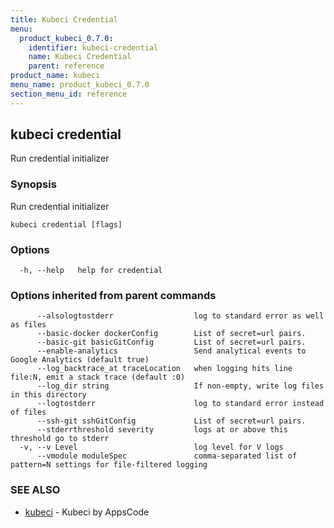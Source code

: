 ```yaml
---
title: Kubeci Credential
menu:
  product_kubeci_0.7.0:
    identifier: kubeci-credential
    name: Kubeci Credential
    parent: reference
product_name: kubeci
menu_name: product_kubeci_0.7.0
section_menu_id: reference
---
```

## kubeci credential

Run credential initializer

### Synopsis

Run credential initializer

```
kubeci credential [flags]
```

### Options

```
  -h, --help   help for credential
```

### Options inherited from parent commands

```
      --alsologtostderr                  log to standard error as well as files
      --basic-docker dockerConfig        List of secret=url pairs.
      --basic-git basicGitConfig         List of secret=url pairs.
      --enable-analytics                 Send analytical events to Google Analytics (default true)
      --log_backtrace_at traceLocation   when logging hits line file:N, emit a stack trace (default :0)
      --log_dir string                   If non-empty, write log files in this directory
      --logtostderr                      log to standard error instead of files
      --ssh-git sshGitConfig             List of secret=url pairs.
      --stderrthreshold severity         logs at or above this threshold go to stderr
  -v, --v Level                          log level for V logs
      --vmodule moduleSpec               comma-separated list of pattern=N settings for file-filtered logging
```

### SEE ALSO

* [kubeci](/docs/reference/kubeci.md)	 - Kubeci by AppsCode

